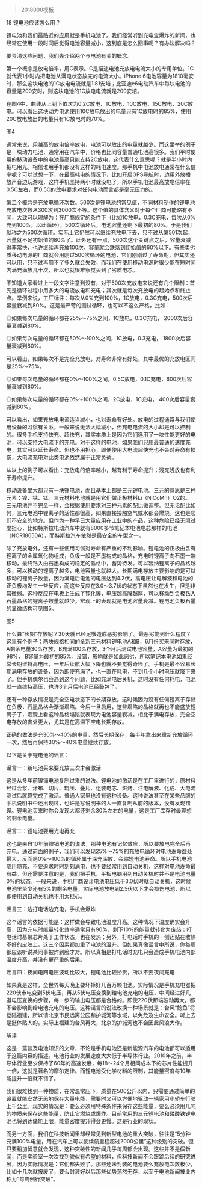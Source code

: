 # 
> 2018000模板




18 锂电池应该怎么用？


锂电池和我们最贴近的应用就是手机电池了。我们经常听到充电宝爆炸的新闻，也经常在使用一段时间后觉得电池容量减小，这到底是怎么回事呢？有办法解决吗？

要弄清这些问题，我们先介绍两个与电池有关的概念。

第一个概念是放电倍率，用C表示。C是描述电池充放电电流大小的专用单位。1C就代表1小时内把电池从满电状态放完的电流大小。iPhone 6电池容量为1810毫安时，那么这块电池的1C放电电流就是1.81安培；比亚迪e6电动汽车中每块电池的容量是200安时，则这块电池的1C放电电流就是200安培。

在图4中，曲线从上到下依次为0.2C放电、1C放电、10C放电、15C放电、20C放电。可以看出这块动力电池使用10C放电放出的电量只有1C放电时的85%，使用20C放电放出的电量只有1C放电时的70%。

图4



通常来说，用越高的放电倍率放电，电池可以放出的电量就越少。而这里举的例子是一块动力电池，通常用在汽车中，价格也比同容量普通电池高很多。我们平时使用的移动设备中的电池最高只能支持2C放电，这代表什么意思呢？就是半小时内把电用光。相信谁用手机都没有这样的耗电速度。那手机中电池放电通常在什么倍率呢？可以试想一下，在最高耗电的情况下，比如开启GPS导航时，边用外放播放声音边玩游戏，这样手机坚持两小时就没电了，所以手机电池最高放电倍率在0.5C左右，而0.5C的放电要求对任何电池而言都是毫无压力的。

第二个概念是充放电循环次数。500次是锂电池的常见值，不同材料制作的锂电池充放电次数从300次到3000次不等。这个值的具体含义对于每个厂商可能略有不同，大致可以理解为：在厂商规定的条件下（比如1C放电，0.3C充电，每次从0%充到100%，以此循环），500次循环后，电池容量还剩下最初的80%。于是我们就称之为500次循环。实际上它仍然可以继续充放电下去，只不过从第501次起，容量就不足初始值的80%了。此外还有一点，500次这个关键点之后，容量衰减得非常快，也许继续再充放100次，容量就会跌落到初始值的60%以下。有些卖劣质移动电源的厂商就会用刚过500次循环的电池，它们刚刚过了寿命期，但其实还可以用，只不过再用不了多久就会失效，而我们在使用移动电源时很少能在短时间内满充满放几十次，所以也就很难察觉买到了劣质电芯。

不知道大家看过上一段文字注意到没有，对于500次充放电来说还有几个限制：首先是循环过程中用多大的电流放电和充电；其次就是每次充放电的起始点和终止点。举例来说，工厂标注：每次从0%充到100%，1C放电，0.3C充电，500次后容量衰减到80%。这是最严苛的测试循环，也可以不这么严格，比如：

◎如果每次电量的循环都在25%～75%之间，1C放电，0.3C充电， 2000次后容量衰减到80%。

◎如果每次电量的循环都在50%～100%之间，1C放电，0.3充电， 1800次后容量衰减到80%。

可以看出，如果每次不是完全充放电，对寿命非常有好处，其中最优的充放电区间是25%～75%。

◎如果每次电量的循环都在0%～100%之间，0.5C放电，0.1C充电，600次后容量衰减到80%。

◎如果每次电量的循环都在0%～100%之间，2C放电，1C充电， 400次后容量衰减到80%。

可以看出，如果充放电电流适当减小，也对寿命有好处。放电的过程通常与我们使用设备的习惯有关系，一般来说无法大幅减小，但充电电流的大小却是可以控制的。很多手机支持快充、超快充，其实本质上是因为它们选用了一块性能更好的电池，可以支持大电流下的充电。对于这样的电池，如果我们只用最普通的速度充电，其实可以延长寿命。但也不用担心，即便使用大电流超快充也不会对寿命有损伤，大电流充电对此类电池依然属于正常负荷。

从以上的例子可以看出：充放电的倍率越小，越有利于寿命提升；浅充浅放也有利于寿命提升。

移动设备里大都只有一块锂电池，而且基本上都是三元锂电池。三元的意思是三种元素：镍、钴、锰。三元材料电池就是用它们做正极材料Li（NiCoMn）O2的。三元电池并不完全一样，会根据使用要求对三种元素的配比做调整。但无论配比如何，三元电池中锂离子的活性都很高，如果直接接触空气或水都会燃烧。这也是它们不安全的地方。但作为一种早已大量应用在工业中的产品，这种危险已经无须过度担心，比如特斯拉电动汽车中就有8000多节笔记本电池电芯那样的电池（NCR18650A），而特斯拉汽车依然是最安全的车型之一。

除了充放电外，还有一些使用习惯对寿命有严重的不利影响。锂电池的正极由含有锂离子的金属氧化物组成，负极一般是石墨构成的晶格，充电时锂离子向石墨一端移动，最终钻入由石墨构成的稳定的晶格中，蓄势待发。可以容纳锂离子的晶格越多，可以移动的锂离子越多，电池容量也就越大。长期满电存放主要影响的是可以移动的锂离子数量，因为满电后电池的电压达到4.2伏，高电压让电解液和电池的正负极均发生一些反应，而这些反应在3.0～3.7伏的状态下虽然也在发生，但是非常微弱。这种反应在电极上生成了钝化膜，电压越高膜越厚，可以移动到负极钻入石墨晶格的锂离子数量就越少。宏观上的表现就是电池容量衰减。锂电池负极石墨的显微结构可见图5。

图5



什么算“长期”存放呢？30天就已经足够造成恶劣影响了。最恶劣能到什么程度？这里有个例子：两块规格相同的全新三元材料锂电池A和B，6月份买来同时存放，A剩余电量30%存放，B充满100%存放，3个月后测试电池容量，A容量为最初的98%， B容量为最初的85%。没错，影响就是如此恶劣，所以笔记本电池如果经常长期维持高电压，一年后续航大幅下降也就不要觉得奇怪了。手机是最不容易长期满电存放的设备，因为即便充满了，也一直在耗电，不到几个小时电压就降下来了。但手机偶尔也会遇到这个问题，比如充满电后关机，这时没有任何耗电，电池就一直维持高压，也许3个月后电池已经鼓包了。

还有一种存放情况是完全空电状态下的长期存放。这时候因为没有任何锂离子存储在负极，石墨晶格会渐渐塌陷。今后一旦启用，这些塌陷的晶格就再也不能盛放锂离子了，宏观上看这种晶格塌陷就表现为电池容量衰减。相比于满电存放，完全空电存放的害处更大，尤其是在高温下空电长期存放。

正确的做法是充30%～40%的电量，然后长期保存，每半年拿出来重新充放循环一次，然后再保持30%～40%电量继续存放。

以下是关于锂电池的谣言：

谣言一：新电池买来要充放三次才会激活

这是从多年前镍镉电池复制过来的说法。锂电池的激活是在工厂里进行的，原材料经过合浆、涂布、切片、辊压、叠片、组装电芯、烘烤、注电解液、化成、大电流测试后就算完成了激活。普通人家里也没有这种设备。这种说法甚至在某些品牌的手机说明书中还出现过，也许是写说明书的人一直复制从前的版本，没有发现错误。锂电池买来时你会发现大都还剩余30%左右的电量，这是工厂库存时最理想的剩余电量。

谣言二：锂电池要用光电再充

这也是来自10年前镍镉电池的说法，那种电池有记忆效应，所以要放电完全后再充电。通过前面的例子，我们可以发现25%～75%的充放电循环对电池寿命益处最大，反而是0%～100%的循环属于深充深放，会缩短电池寿命。所以手机电池随用随充，不要追求时时刻刻满电，也不要经常用到自动关机，这样对电池寿命最有益。但还需要注意的是，我们把手机、平板电脑用到自动关机时并不是电池电量0%的状态。一般来说，手机厂商设计电池电压低于3.0伏时就自动关机，这时候电池里至少还有5%的剩余电量，实际电池放电到2.5伏以下才会损伤电池，所以即便用到自动关机也不用太担心。

谣言三：边打电话边充电，手机会爆炸

这个谣言的依据可能是：这样做会导致电池温度升高。这种情况下温度确实会升高，因为充电时能量转化效率通常只有90%，剩下10%的能量就转化为废热；打电话时基带芯片处于工作状态，也在发热；另外，打电话时手机的一侧还贴在散热不好的皮肤上。这三个因素都加重了电池的温升。但如果真像谣言中所说，你每周都应该听说某同事被炸到脸才对。所以真相是打电话时充电只会造成手机电池内部温度升高，并没有更严重的后果。

谣言四：夜间电网电压波动比较大，锂电池比较娇贵，所以不要夜间充电

如果真是这样，全世界每天晚上要坏掉好几百万颗电池。实际情况是手机充电器把220伏市电变到5伏电压，再从5伏电压变换到给电池充电的电压，中间经过好几道电压变换的步骤，每一步的输出电压都是合格的。即使220伏那端波动再大，都不会影响到给电池充电的电压。这种谣言的说法改换一种场景就是：台风“鲶鱼”将登陆福建，所以请北京市民远离公园和护城河等水域，以免危及生命安全。听上去是挺体贴人的。实际上福建的台风再大，北京的护城河也不会因此风浪大作。





解读


这是一篇普及电池知识的文章，不论是手机电池还是新能源汽车的电池都可以适用于这篇内容的描述。电池行业的发展速度大大低于半导体行业。2010年之前，半导体行业至少保持了60年的高速发展，每18～24个月相同成本下的芯片性能提升一倍，这就是著名的摩尔定律。而锂电池受化学材料的限制，其能量密度每10年能提升一倍就不错了。

我们很难找到一种物质，在常温常压下，质量在500公斤以内，只需要通过简单的设置就能安然无恙地保存大量电能，需要时又可以方便地驱动一辆家用小轿车行驶上千公里。现实的情况是：要么必须用特殊条件来保存这些能量，要么必须用几吨的物质来保存这些能量，防止它燃烧或爆炸。目前常用的三元锂电池和磷酸铁锂电池也将到达储能上限，能量密度提升得会更慢。这是行业的现状。

而另一方面，我们在科技新闻里却经常见到新型电池的重大突破，往往是“5分钟充满100%电量，用在汽车上可以使续航里程超过2000公里”这种级别的突破。但只要稍加留意就会发现，这种突破性的新闻几乎每周都会出现。这些并不是假新闻，而是实验室一次次找到貌似有希望的材料，但科技新闻不会跟踪后续的研究进展，因为实际情况是：它们都失败了。那些还未封装的电池要么充放电次数极少，比如十几次就报废了，要么封装好以后那些优势荡然无存，以至于电池新闻被业内称为“每周例行突破”。




